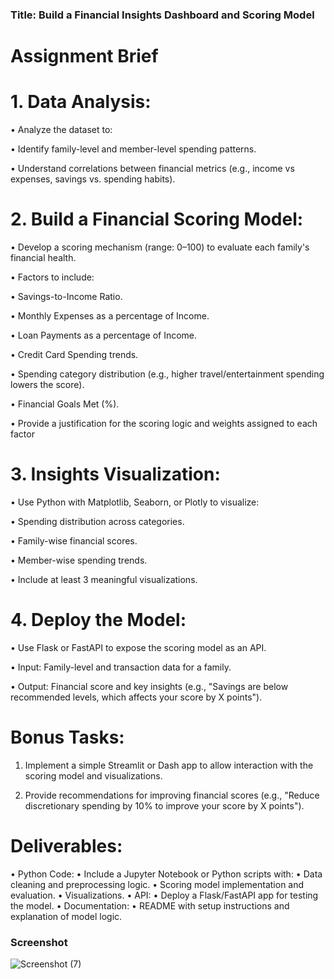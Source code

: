 ### Title: Build a Financial Insights Dashboard and Scoring Model
# Assignment Brief
# 1. Data Analysis:
• Analyze the dataset to:

• Identify family-level and member-level spending patterns.

• Understand correlations between financial metrics (e.g., income vs expenses, savings vs. spending habits).
# 2. Build a Financial Scoring Model:
• Develop a scoring mechanism (range: 0–100) to evaluate each family's financial
health.

• Factors to include:

• Savings-to-Income Ratio.

• Monthly Expenses as a percentage of Income.

• Loan Payments as a percentage of Income.

• Credit Card Spending trends.

• Spending category distribution (e.g., higher travel/entertainment
spending lowers the score).

• Financial Goals Met (%).

• Provide a justification for the scoring logic and weights assigned to each
factor

# 3. Insights Visualization:
• Use Python with Matplotlib, Seaborn, or Plotly to visualize:

• Spending distribution across categories.

• Family-wise financial scores.

• Member-wise spending trends.

• Include at least 3 meaningful visualizations.

# 4. Deploy the Model:

• Use Flask or FastAPI to expose the scoring model as an API.

• Input: Family-level and transaction data for a family.

• Output: Financial score and key insights (e.g., "Savings are below recommended levels, which affects your score by X points").
# Bonus Tasks:
1. Implement a simple Streamlit or Dash app to allow interaction with the scoring model
and visualizations.

2. Provide recommendations for improving financial scores (e.g., "Reduce discretionary
spending by 10% to improve your score by X points").
# Deliverables:
• Python Code:
• Include a Jupyter Notebook or Python scripts with:
• Data cleaning and preprocessing logic.
• Scoring model implementation and evaluation.
• Visualizations.
• API:
• Deploy a Flask/FastAPI app for testing the model.
• Documentation:
• README with setup instructions and explanation of model logic.

### Screenshot
![Screenshot (7)](https://github.com/user-attachments/assets/33f55cf6-4e67-46b8-ab6c-7e44ed60a131)

